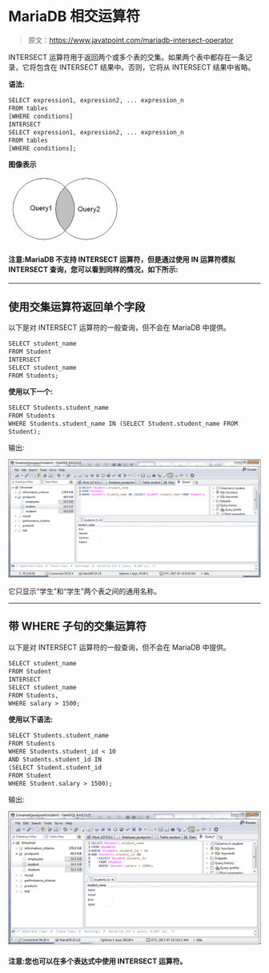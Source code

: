 # MariaDB 相交运算符

> 原文：<https://www.javatpoint.com/mariadb-intersect-operator>

INTERSECT 运算符用于返回两个或多个表的交集。如果两个表中都存在一条记录，它将包含在 INTERSECT 结果中。否则，它将从 INTERSECT 结果中省略。

**语法:**

```
SELECT expression1, expression2, ... expression_n
FROM tables
[WHERE conditions]
INTERSECT
SELECT expression1, expression2, ... expression_n
FROM tables
[WHERE conditions];

```

**图像表示**

![MariaDB Intersect operator 1](img/e96266471b80c7800ba4ce1455a4c731.png)

#### 注意:MariaDB 不支持 INTERSECT 运算符，但是通过使用 IN 运算符模拟 INTERSECT 查询，您可以看到同样的情况，如下所示:

* * *

## 使用交集运算符返回单个字段

以下是对 INTERSECT 运算符的一般查询，但不会在 MariaDB 中提供。

```
SELECT student_name
FROM Student
INTERSECT
SELECT student_name
FROM Students;

```

**使用以下一个:**

```
SELECT Students.student_name
FROM Students
WHERE Students.student_name IN (SELECT Student.student_name FROM Student);

```

输出:

![MariaDB Intersect operator 2](img/de288d0ded34a7a4cd6be9fa8b6c0b4d.png)

它只显示“学生”和“学生”两个表之间的通用名称。

* * *

## 带 WHERE 子句的交集运算符

以下是对 INTERSECT 运算符的一般查询，但不会在 MariaDB 中提供。

```
SELECT student_name
FROM Student
INTERSECT
SELECT student_name
FROM Students, 
WHERE salary > 1500;

```

**使用以下语法:**

```
SELECT Students.student_name
FROM Students
WHERE Students.student_id < 10
AND Students.student_id IN
(SELECT Student.student_id
FROM Student
WHERE Student.salary > 1500);

```

输出:

![MariaDB Intersect operator 3](img/b6ed0b987ea1cc11d21ceefff4c69c82.png)

#### 注意:您也可以在多个表达式中使用 INTERSECT 运算符。